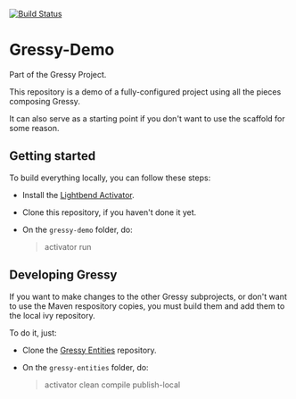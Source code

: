 [![Build Status](https://travis-ci.org/gressy/gressy-demo.svg?branch=master)](https://travis-ci.org/gressy/gressy-demo)

Gressy-Demo
===========

Part of the Gressy Project.

This repository is a demo of a fully-configured project using all the pieces composing Gressy.

It can also serve as a starting point if you don't want to use the scaffold for some reason.

Getting started
---------------

To build everything locally, you can follow these steps:

- Install the [Lightbend Activator](https://www.lightbend.com/activator/download).
- Clone this repository, if you haven't done it yet.
- On the `gressy-demo` folder, do:

    > activator run

Developing Gressy
-----------------
If you want to make changes to the other Gressy subprojects, or don't want to
use the Maven respository copies, you must build them and add them to the local
ivy repository.

To do it, just:

- Clone the [Gressy Entities](https://github.com/gressy/gressy-entities.git) repository.
- On the `gressy-entities` folder, do:

    > activator clean compile publish-local
